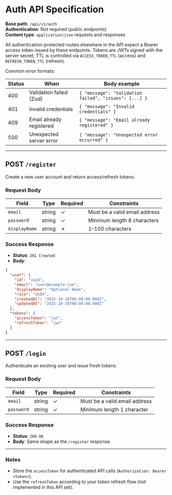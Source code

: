 # Auth API Specification

**Base path**: `/api/v1/auth`  
**Authentication**: Not required (public endpoints)  
**Content type**: `application/json` requests and responses

All authentication-protected routes elsewhere in the API expect a Bearer access token issued by these endpoints. Tokens are JWTs signed with the server secret; TTL is controlled via `ACCESS_TOKEN_TTL` (access) and `REFRESH_TOKEN_TTL` (refresh).

Common error formats:

| Status | When                                   | Body example |
| ------ | -------------------------------------- | ------------ |
| 400    | Validation failed (Zod)                | `{ "message": "Validation failed", "issues": [...] }` |
| 401    | Invalid credentials                    | `{ "message": "Invalid credentials" }` |
| 409    | Email already registered               | `{ "message": "Email already registered" }` |
| 500    | Unexpected server error                | `{ "message": "Unexpected error occurred" }` |

---

## POST `/register`

Create a new user account and return access/refresh tokens.

### Request Body

| Field        | Type   | Required | Constraints                          |
| ------------ | ------ | -------- | ------------------------------------ |
| `email`      | string | ✓        | Must be a valid email address        |
| `password`   | string | ✓        | Minimum length 8 characters          |
| `displayName`| string | ✗        | 1–100 characters                     |

### Success Response

- **Status**: `201 Created`
- **Body**:

```json
{
  "user": {
    "id": "uuid",
    "email": "user@example.com",
    "displayName": "Optional Name",
    "role": "USER",
    "createdAt": "2025-10-16T00:00:00.000Z",
    "updatedAt": "2025-10-16T00:00:00.000Z"
  },
  "tokens": {
    "accessToken": "jwt",
    "refreshToken": "jwt"
  }
}
```

---

## POST `/login`

Authenticate an existing user and issue fresh tokens.

### Request Body

| Field      | Type   | Required | Constraints                   |
| ---------- | ------ | -------- | ----------------------------- |
| `email`    | string | ✓        | Must be a valid email address |
| `password` | string | ✓        | Minimum length 1 character    |

### Success Response

- **Status**: `200 OK`
- **Body**: Same shape as the `/register` response.

---

### Notes

- Store the `accessToken` for authenticated API calls (`Authorization: Bearer <token>`).
- Use the `refreshToken` according to your token refresh flow (not implemented in this API set).
